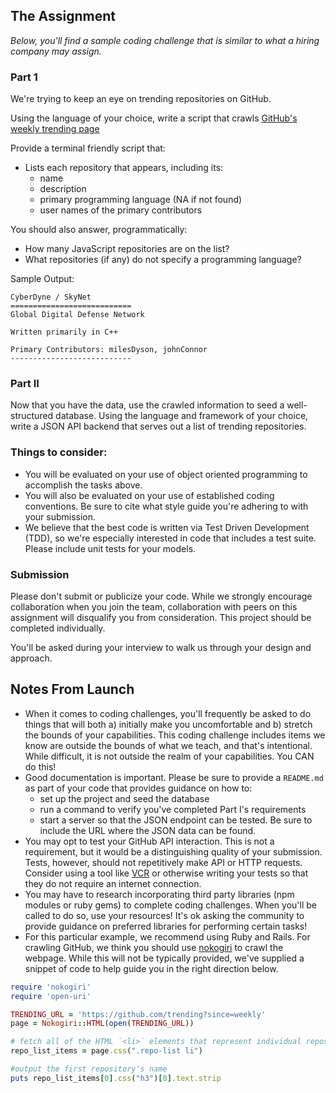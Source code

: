 ## The Assignment

_Below, you'll find a sample coding challenge that is similar to what a hiring company may assign._

### Part 1

We're trying to keep an eye on trending repositories on GitHub.

Using the language of your choice, write a script that crawls [GitHub's weekly trending page](https://github.com/trending?since=weekly)

Provide a terminal friendly script that:

* Lists each repository that appears, including its:
    - name
    - description
    - primary programming language (NA if not found)
    - user names of the primary contributors

You should also answer, programmatically:

* How many JavaScript repositories are on the list?
* What repositories (if any) do not specify a programming language?

Sample Output:

```no-highlight
CyberDyne / SkyNet
===========================
Global Digital Defense Network

Written primarily in C++

Primary Contributors: milesDyson, johnConnor
---------------------------
```

### Part II

Now that you have the data, use the crawled information to seed a well-structured database. Using the language and framework of your choice, write a JSON API backend that serves out a list of trending repositories.

### Things to consider:

* You will be evaluated on your use of object oriented programming to accomplish the tasks above.
* You will also be evaluated on your use of established coding conventions. Be sure to cite what style guide you're adhering to with your submission.
* We believe that the best code is written via Test Driven Development (TDD), so we're especially interested in code that includes a test suite. Please include unit tests for your models.

### Submission

Please don't submit or publicize your code. While we strongly encourage collaboration when you join the team, collaboration with peers on this assignment will disqualify you from consideration. This project should be completed individually.

You'll be asked during your interview to walk us through your design and approach.

## Notes From Launch

- When it comes to coding challenges, you'll frequently be asked to do things that will both a) initially make you uncomfortable and b) stretch the bounds of your capabilities. This coding challenge includes items we know are outside the bounds of what we teach, and that's intentional. While difficult, it is not outside the realm of your capabilities. You CAN do this!
- Good documentation is important. Please be sure to provide a `README.md` as part of your code that provides guidance on how to:
    * set up the project and seed the database
    * run a command to verify you've completed Part I's requirements
    * start a server so that the JSON endpoint can be tested. Be sure to include the URL where the JSON data can be found.
- You may opt to test your GitHub API interaction. This is not a requirement, but it would be a distinguishing quality of your submission. Tests, however, should not repetitively make API or HTTP requests. Consider using a tool like [VCR](https://github.com/vcr/vcr) or otherwise writing your tests so that they do not require an internet connection.
- You may have to research incorporating third party libraries (npm modules or ruby gems) to complete coding challenges. When you'll be called to do so, use your resources! It's ok asking the community to provide guidance on preferred libraries for performing certain tasks!
- For this particular example, we recommend using Ruby and Rails. For crawling GitHub, we think you should use [nokogiri][nokogiri] to crawl the webpage. While this will not be typically provided, we've supplied a snippet of code to help guide you in the right direction below.

```ruby
require 'nokogiri'
require 'open-uri'

TRENDING_URL = 'https://github.com/trending?since=weekly'
page = Nokogiri::HTML(open(TRENDING_URL))

# fetch all of the HTML `<li>` elements that represent individual repositories
repo_list_items = page.css(".repo-list li")

#output the first repository's name
puts repo_list_items[0].css("h3")[0].text.strip
```

[nokogiri]: https://github.com/sparklemotion/nokogiri
